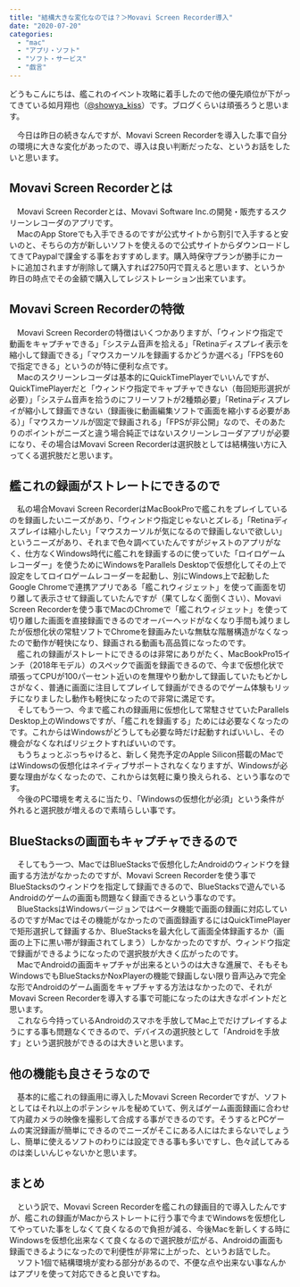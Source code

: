 ```yaml
---
title: "結構大きな変化なのでは？＞Movavi Screen Recorder導入"
date: "2020-07-20"
categories: 
  - "mac"
  - "アプリ・ソフト"
  - "ソフト・サービス"
  - "戯言"
---
```


どうもこんにちは、艦これのイベント攻略に着手したので他の優先順位が下がってきている如月翔也（[@showya\_kiss](http://twitter.com/showya_kiss)）です。ブログくらいは頑張ろうと思います。  
  
　今日は昨日の続きなんですが、Movavi Screen Recorderを導入した事で自分の環境に大きな変化があったので、導入は良い判断だったな、というお話をしたいと思います。  

## Movavi Screen Recorderとは

　Movavi Screen Recorderとは、Movavi Software Inc.の開発・販売するスクリーンレコーダのアプリです。  
　MacのApp Storeでも入手できるのですが公式サイトから割引で入手すると安いのと、そちらの方が新しいソフトを使えるので公式サイトからダウンロードしてきてPaypalで課金する事をおすすめします。購入時保守プランが勝手にカートに追加されますが削除して購入すれば2750円で買えると思います、というか昨日の時点でその金額で購入してレジストレーション出来ています。  

## Movavi Screen Recorderの特徴

　Movavi Screen Recorderの特徴はいくつかありますが、「ウィンドウ指定で動画をキャプチャできる」「システム音声を拾える」「Retinaディスプレイ表示を縮小して録画できる」「マウスカーソルを録画するかどうか選べる」「FPSを60で指定できる」というのが特に便利な点です。  
　Macのスクリーンレコーダは基本的にQuickTimePlayerでいいんですが、QuickTimePlayerだと「ウィンドウ指定でキャプチャできない（毎回矩形選択が必要）」「システム音声を拾うのにフリーソフトが2種類必要」「Retinaディスプレイが縮小して録画できない（録画後に動画編集ソフトで画面を縮小する必要がある）」「マウスカーソルが固定で録画される」「FPSが非公開」なので、そのあたりのポイントがニーズと違う場合純正ではないスクリーンレコーダアプリが必要になり、その場合はMovavi Screen Recorderは選択肢としては結構強い方に入ってくる選択肢だと思います。  

## 艦これの録画がストレートにできるので

　私の場合Movavi Screen RecorderはMacBookProで艦これをプレイしているのを録画したいニーズがあり、「ウィンドウ指定じゃないとズレる」「Retinaディスプレイは縮小したい」「マウスカーソルが気になるので録画しないで欲しい」というニーズがあり、それまで色々調べていたんですがジャストのアプリがなく、仕方なくWindows時代に艦これを録画するのに使っていた「ロイロゲームレコーダー」を使うためにWindowsをParallels Desktopで仮想化してその上で設定をしてロイロゲームレコーダーを起動し、別にWindows上で起動したGoogle Chromeで連携アプリである「艦これウィジェット」を使って画面を切り離して表示させて録画していたんですが（果てしなく面倒くさい）、Movavi Screen Recorderを使う事でMacのChromeで「艦これウィジェット」を使って切り離した画面を直接録画できるのでオーバーヘッドがなくなり手間も減りましたが仮想化状の常駐ソフトでChromeを録画みたいな無駄な階層構造がなくなったので動作が軽快になり、録画される動画も高品質になったのです。  
　艦これの録画がストレートにできるのは非常にありがたく、MacBookPro15インチ（2018年モデル）のスペックで画面を録画できるので、今まで仮想化状で頑張ってCPUが100パーセント近いのを無理やり動かして録画していたもどかしさがなく、普通に画面に注目してプレイして録画ができるのでゲーム体験もリッチになりましたし動作も軽快になったので非常に満足です。  
　そしてもう一つ、今まで艦これの録画用に仮想化して常駐させていたParallels Desktop上のWindowsですが、「艦これを録画する」ためには必要なくなったのです。これからはWindowsがどうしても必要な時だけ起動すればいいし、その機会がなくなればリジェクトすればいいのです。  
　もうちょっとぶっちゃけると、新しく発売予定のApple Silicon搭載のMacではWindowsの仮想化はネイティブサポートされなくなりますが、Windowsが必要な理由がなくなったので、これからは気軽に乗り換えられる、という事なのです。  
　今後のPC環境を考えるに当たり、「Windowsの仮想化が必須」という条件が外れると選択肢が増えるので素晴らしい事です。  

## BlueStacksの画面もキャプチャできるので

　そしてもう一つ、MacではBlueStacksで仮想化したAndroidのウィンドウを録画する方法がなかったのですが、Movavi Screen Recorderを使う事でBlueStacksのウィンドウを指定して録画できるので、BlueStacksで遊んでいるAndroidのゲームの画面も問題なく録画できるという事なのです。  
　BlueStacksはWindowsバージョンではベータ機能で画面の録画に対応しているのですがMacではその機能がなかったので画面録画するにはQuickTimePlayerで矩形選択して録画するか、BlueStacksを最大化して画面全体録画するか（画面の上下に黒い帯が録画されてしまう）しかなかったのですが、ウィンドウ指定で録画ができるようになったので選択肢が大きく広がったのです。  
　MacでAndroidの画面キャプチャが出来るというのは大きな進展で、そもそもWindowsでもBlueStacksかNoxPlayerの機能で録画しない限り音声込みで完全な形でAndroidのゲーム画面をキャプチャする方法はなかったので、それがMovavi Screen Recorderを導入する事で可能になったのは大きなポイントだと思います。  
　これなら今持っているAndroidのスマホを手放してMac上でだけプレイするようにする事も問題なくできるので、デバイスの選択肢として「Androidを手放す」という選択肢ができるのは大きいと思います。  

## 他の機能も良さそうなので

　基本的に艦これの録画用に導入したMovavi Screen Recorderですが、ソフトとしてはそれ以上のポテンシャルを秘めていて、例えばゲーム画面録画に合わせて内蔵カメラの映像を撮影して合成する事ができるのです。そうするとPCゲームの実況録画が簡単にできるのでニーズがそこにある人にはたまらないでしょうし、簡単に使えるソフトのわりには設定できる事も多いですし、色々試してみるのは楽しいんじゃないかと思います。  

## まとめ

　という訳で、Movavi Screen Recorderを艦これの録画目的で導入したんですが、艦これの録画がMacからストレートに行う事で今までWindowsを仮想化してやっていた事をしなくて良くなるので負担が減る、今後Macを新しくする時にWindowsを仮想化出来なくて良くなるので選択肢が広がる、Androidの画面も録画できるようになったので利便性が非常に上がった、というお話でした。  
　ソフト1個で結構環境が変わる部分があるので、不便な点や出来ない事なんかはアプリを使って対応できると良いですね。
